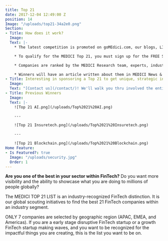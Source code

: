 ```yaml
---
title: Top 21
date: 2017-12-04 12:49:00 Z
position: 14
Image: "/uploads/top21-34a2e0.png"
Section:
- Title: How does it work?
  Image: 
  Text: |-
    * The latest competition is promoted on goMEdici.com, our blogs, LINKEDIN and other partnership advertising.

    * To qualify for the MEDICI Top 21, you must sign up for the FREE Startup Membership and fill out your ROCKET Profile (a deeper dive self-documented profile that you can update real-time).

    * Companies are ranked by the MEDICI Research team, experts, industry judges make the final selection.

    * Winners will have an article written about them in MEDICI News & Insights, given recognition through our various media channels and more
- Title: Interesting in sponsoring a Top 21 to get unique, strategic insights?
  Image: 
  Text: "[Contact us](/contact/)! We'll walk you thru involved the entire process."
- Title: Previous Winners
  Image: 
  Text: |-
    ![Top 21 AI.png](/uploads/Top%2021%20AI.png)

    ---

    ![Top 21 Insuretech.png](/uploads/Top%2021%20Insuretech.png)

    ---

    ![Top 21 Blockchain.png](/uploads/Top%2021%20Blockchain.png)
Home Feature:
- Is Featured?: true
  Image: "/uploads/security.jpg"
  Order: 1
---
```


**Are you one of the best in your sector within FinTech?** 
Do you want more visibility and the ability to showcase what you are doing to millions of people globally?

The MEDICI TOP 21 LIST is an industry-recognized FinTech distinction. It is our global scouting initiatives to find the best 21 FinTech companies within an industry segment. 

ONLY 7 companies are selected by geographic region (APAC, EMEA, and Americas). If you are a early stage disruptive FinTech startup or a growth FinTech startup making waves, and you want to be recognized for the impactful things you are creating, this is the list you want to be on.



